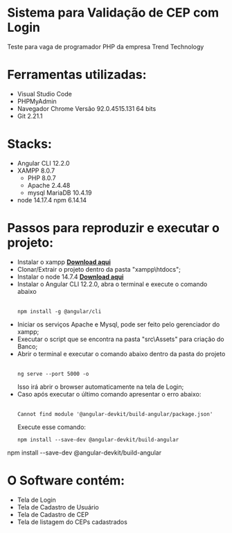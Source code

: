 # Sistema para Validação de CEP com Login

Teste para vaga de programador PHP da empresa Trend Technology

# Ferramentas utilizadas:
- Visual Studio Code
- PHPMyAdmin 
- Navegador Chrome Versão 92.0.4515.131 64 bits
- Git 2.21.1

# Stacks:
- Angular CLI 12.2.0 
- XAMPP 8.0.7 
  - PHP 8.0.7
  - Apache 2.4.48
  - mysql MariaDB 10.4.19
- node 14.17.4
  npm 6.14.14

# Passos para reproduzir e executar o projeto:
- Instalar o xampp <b><a href="https://sourceforge.net/projects/xampp/files/XAMPP%20Windows/8.0.7/" target="_blank">Download aqui</a></b>
- Clonar/Extrair o projeto dentro da pasta "xampp\htdocs";
- Instalar o node 14.7.4 <b><a href="https://nodejs.org/dist/v14.17.4/" target="_blank">Download aqui</a></b>
- Instalar o Angular CLI 12.2.0, abra o terminal e execute o comando abaixo
  </br></br>
  <pre><code>npm install -g @angular/cli</code></pre>
- Iniciar os serviços Apache e Mysql, pode ser feito pelo gerenciador do xampp;
- Executar o script que se encontra na pasta "src\Assets" para criação do Banco;
- Abrir o terminal e executar o comando abaixo dentro da pasta do projeto
  </br></br>
  <pre><code>ng serve --port 5000 -o</code></pre>
  Isso irá abrir o browser automaticamente na tela de Login;
 - Caso após executar o último comando apresentar o erro abaixo: 
   </br></br>
   <pre><code>Cannot find module '@angular-devkit/build-angular/package.json'</code></pre>
   Execute esse comando:
   <pre><code>npm install --save-dev @angular-devkit/build-angular</code></pre>

npm install --save-dev @angular-devkit/build-angular

# O Software contém:
- Tela de Login
- Tela de Cadastro de Usuário
- Tela de Cadastro de CEP
- Tela de listagem do CEPs cadastrados





